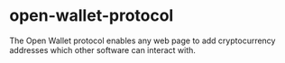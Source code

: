 # open-wallet-protocol
The Open Wallet protocol enables any web page to add cryptocurrency addresses which other software can interact with.
